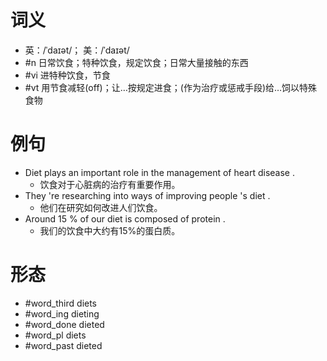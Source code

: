 # 词义
- 英：/ˈdaɪət/； 美：/ˈdaɪət/
- #n 日常饮食；特种饮食，规定饮食；日常大量接触的东西
- #vi 进特种饮食，节食
- #vt 用节食减轻(off)；让…按规定进食；(作为治疗或惩戒手段)给…饲以特殊食物
# 例句
- Diet plays an important role in the management of heart disease .
	- 饮食对于心脏病的治疗有重要作用。
- They 're researching into ways of improving people 's diet .
	- 他们在研究如何改进人们饮食。
- Around 15 % of our diet is composed of protein .
	- 我们的饮食中大约有15%的蛋白质。
# 形态
- #word_third diets
- #word_ing dieting
- #word_done dieted
- #word_pl diets
- #word_past dieted
